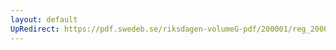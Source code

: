 ```yaml
---
layout: default
UpRedirect: https://pdf.swedeb.se/riksdagen-volumeG-pdf/200001/reg_200001/reg_200001_0530.pdf
---
```

